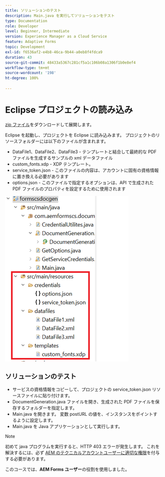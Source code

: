 ```yaml
---
title: ソリューションのテスト
description: Main.java を実行してソリューションをテスト
type: Documentation
role: Developer
level: Beginner, Intermediate
version: Experience Manager as a Cloud Service
feature: Adaptive Forms
topic: Development
exl-id: f6536af2-e4b8-46ca-9b44-a0eb8f4fdca9
duration: 43
source-git-commit: 48433a5367c281cf5a1c106b08a1306f1b0e8ef4
workflow-type: tm+mt
source-wordcount: '198'
ht-degree: 100%

---
```


# Eclipse プロジェクトの読み込み

[zip ファイル](./assets/aem-forms-cs-doc-gen.zip)をダウンロードして展開します。

Eclipse を起動し、プロジェクトを Eclipse に読み込みます。
プロジェクトのリソースフォルダーには以下のファイルが含まれます。

* DataFile1、DataFile2、DataFile3 - テンプレートと結合して最終的な PDF ファイルを生成するサンプルの xml データファイル
* custom_fonts.xdp - XDP テンプレート。
* service_token.json - このファイルの内容は、アカウントに固有の資格情報に置き換える必要があります
* options.json - このファイルで指定するオプションは、API で生成された PDF ファイルのプロパティを設定するために使用されます

![resources-file](./assets/resource-files.png)

## ソリューションのテスト

* サービスの資格情報をコピーして、プロジェクトの service_token.json リソースファイルに貼り付けます。
* DocumentGeneration.java ファイルを開き、生成された PDF ファイルを保存するフォルダーを指定します。
* Main.java を開きます。 変数 postURL の値を、インスタンスをポイントするように設定します。
* Main.java を Java アプリケーションとして実行します。

>[!NOTE]
> 初めて java プログラムを実行すると、HTTP 403 エラーが発生します。 これを解決するには、必ず [AEM のテクニカルアカウントユーザーに適切な権限](https://experienceleague.adobe.com/docs/experience-manager-learn/getting-started-with-aem-headless/authentication/service-credentials.html?lang=ja#configure-access-in-aem)を付与する必要があります。

このコースでは、**AEM Forms ユーザー**&#x200B;の役割を使用しました。
